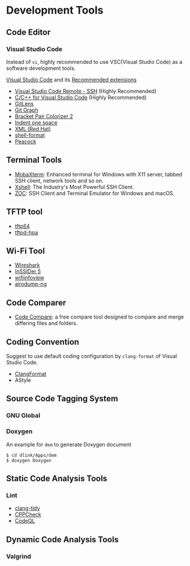 # Development Tools

## Code Editor

### Visual Studio Code

Instead of `vi`, highly recommended to use VSC(Visual Studio Code) as a software development tools.

[Visual Studio Code](https://code.visualstudio.com/) and its [Recommended extensions](https://code.visualstudio.com/docs/editor/extension-gallery)

- [Visual Studio Code Remote - SSH](https://marketplace.visualstudio.com/items?itemName=ms-vscode-remote.remote-ssh) (Highly Recommended)
- [C/C++ for Visual Studio Code](https://marketplace.visualstudio.com/items?itemName=ms-vscode.cpptools) (Highly Recommended)
- [GitLens](https://marketplace.visualstudio.com/items?itemName=eamodio.gitlens)
- [Git Graph](https://marketplace.visualstudio.com/items?itemName=mhutchie.git-graph)
- [Bracket Pair Colorizer 2](https://marketplace.visualstudio.com/items?itemName=CoenraadS.bracket-pair-colorizer-2)
- [Indent one space](https://marketplace.visualstudio.com/items?itemName=usernamehw.indent-one-space)
- [XML (Red Hat)](https://marketplace.visualstudio.com/items?itemName=redhat.vscode-xml)
- [shell-format](https://marketplace.visualstudio.com/items?itemName=foxundermoon.shell-format)
- [Peacock](https://marketplace.visualstudio.com/items?itemName=johnpapa.vscode-peacock)

## Terminal Tools

- [MobaXterm](https://mobaxterm.mobatek.net/): Enhanced terminal for Windows with X11 server, tabbed SSH client, network tools and so on.
- [Xshell](https://www.netsarang.com/en/xshell/): The Industry's Most Powerful SSH Client.
- [ZOC](https://www.emtec.com/zoc/): SSH Client and Terminal Emulator for Windows and macOS.

## TFTP tool

- [tftp64](http://tftpd32.jounin.net/tftpd32_download.html)
- [tftpd-hpa](https://git.kernel.org/pub/scm/network/tftp/tftp-hpa.git)

## Wi-Fi Tool

- [Wireshark](https://www.wireshark.org/)
- [InSSIDer 5](https://www.metageek.com/products/inssider/)
- [wifiinfoview](https://www.nirsoft.net/utils/wifi_information_view.html)
- [airodump-ng](https://www.aircrack-ng.org/doku.php?id=airodump-ng)

## Code Comparer

- [Code Compare](https://www.devart.com/codecompare/): a free compare tool designed to compare and merge differing files and folders.

## Coding Convention

Suggest to use default coding configuration by `clang-format` of Visual Studio Code.

- [ClangFormat](https://clang.llvm.org/docs/ClangFormat.html)
- AStyle


## Source Code Tagging System

### GNU Global
### Doxygen

An example for `dem` to generate Doxygen document

```console
$ cd dlink/Apps/dem
$ doxygen Doxygen
```

## Static Code Analysis Tools

### Lint

- [clang-tidy](https://docs.microsoft.com/zh-tw/cpp/code-quality/clang-tidy?view=msvc-160)
- [CPPCheck](http://cppcheck.sourceforge.net/)
- [CodeQL](https://securitylab.github.com/tools/codeql/)

## Dynamic Code Analysis Tools 

### Valgrind